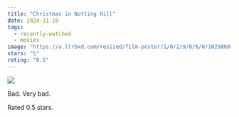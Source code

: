 ```yaml
---
title: "Christmas in Notting Hill"
date: 2024-11-10
tags:
  - recently-watched
  - movies
image: "https://a.ltrbxd.com/resized/film-poster/1/0/2/9/8/6/0/1029860-christmas-in-notting-hill-0-600-0-900-crop.jpg?v=2f7c2050f1"
stars: "½"
rating: "0.5"
---
```


<div class="letterboxd-movie-data-content">
   <p><img src="https://a.ltrbxd.com/resized/film-poster/1/0/2/9/8/6/0/1029860-christmas-in-notting-hill-0-600-0-900-crop.jpg?v=2f7c2050f1"/></p> <p>Bad. Very bad.</p> 
  <p>Rated 0.5 stars.<p>
  <div class="float-clear"></div>
</div>
